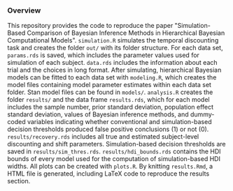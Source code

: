 ### Overview
This repository provides the code to reproduce the paper "Simulation-Based Comparison of Bayesian Inference Methods in Hierarchical Bayesian Computational Models". `simulation.R` simulates the temporal discounting task and creates the folder `out/` with its folder structure. For each data set, `params.rds` is saved, which includes the parameter values used for simulation of each subject. `data.rds` includes the information about each trial and the choices in long format. After simulating, hierarchical Bayesian models can be fitted to each data set with `modeling.R`, which creates the model files containing model parameter estimates within each data set folder. Stan model files can be found in `models/`. `analysis.R` creates the folder `results/` and the data frame `results.rds`, which for each model includes the sample number, prior standard deviation, population effect standard deviation, values of Bayesian inference methods, and dummy-coded variables indicating whether conventional and simulation-based decision thresholds produced false positive conclusions (1) or not (0). `results/recovery.rds` includes all true and estimated subject-level discounting and shift parameters. Simulation-based decision thresholds are saved in `results/sim_thres.rds`. `results/hdi_bounds.rds` contains the HDI bounds of every model used for the computation of simulation-based HDI widths. All plots can be created with `plots.R`. By knitting `results.Rmd`, a HTML file is generated, including LaTeX code to reproduce the results section.
